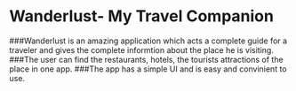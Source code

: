 # Wanderlust- My Travel Companion

###Wanderlust is an amazing application which acts a complete guide for a traveler and gives the complete informtion about the place he is visiting.
###The user can find the restaurants, hotels, the tourists attractions of the place in one app.
###The app has a simple UI and is easy and convinient to use.


